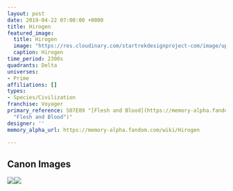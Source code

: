 ```yaml
---
layout: post
date: 2019-04-22 07:00:00 +0000
title: Hirogen
featured_image:
  title: Hirogen
  image: "https://res.cloudinary.com/startrekdesignproject-com/image/upload/v1555957301/Hirogen.png"
  caption: Hirogen
time_period: 2300s
quadrants: Delta
universes:
- Prime
affiliations: []
types:
- Species/Civilization
franchise: Voyager
primary_reference: S07E09 "[Flesh and Blood](https://memory-alpha.fandom.com/wiki/Flesh_and_Blood
  "Flesh and Blood")"
designer: ''
memory_alpha_url: https://memory-alpha.fandom.com/wiki/Hirogen

---
```

## Canon Images

![](https://res.cloudinary.com/startrekdesignproject-com/image/upload/v1555957301/Hirogen1.jpg)![](https://res.cloudinary.com/startrekdesignproject-com/image/upload/v1555957301/Hirogen2.jpg)